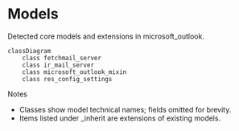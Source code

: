 # Models

Detected core models and extensions in microsoft_outlook.

```mermaid
classDiagram
    class fetchmail_server
    class ir_mail_server
    class microsoft_outlook_mixin
    class res_config_settings
```

Notes
- Classes show model technical names; fields omitted for brevity.
- Items listed under _inherit are extensions of existing models.
